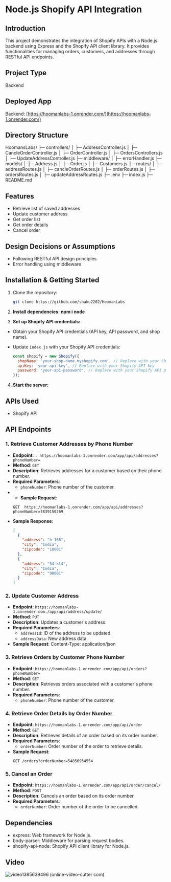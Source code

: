 # Node.js Shopify API Integration

## Introduction
This project demonstrates the integration of Shopify APIs with a Node.js backend using Express and the Shopify API client library. It provides functionalities for managing orders, customers, and addresses through RESTful API endpoints.

## Project Type
Backend

## Deployed App
Backend: [https://hoomanlabs-1.onrender.com/](https://hoomanlabs-1.onrender.com/)

## Directory Structure

HoomansLabs/
├─ controllers/
│  ├─ AddressController.js
│  ├─ CancleOrderController.js
│  ├─ OrderController.js
│  ├─ OrdersControllers.js
│  ├─ UpdateAddressController.js
├─ middleware/
│  ├─ errorHandler.js
├─ models/
│  ├─ Address.js
│  ├─ Order.js
│  ├─ Customers.js
├─ routes/
│  ├─ addressRoutes.js
│  ├─ cancleOrderRoutes.js
│  ├─ orderRoutes.js
│  ├─ ordersRoutes.js
│  ├─ updateAddressRoutes.js
├─ .env
├─ index.js
├─ README.md




## Features
- Retrieve list of saved addresses
- Update customer address
- Get order list
- Get order details
- Cancel order

## Design Decisions or Assumptions
- Following RESTful API design principles
- Error handling using middleware

## Installation & Getting Started
1. Clone the repository:
   ```bash
   git clone https://github.com/shaku2202/HoomanLabs


2. **Install dependencies:  npm i node**


3. **Set up Shopify API credentials:**

- Obtain your Shopify API credentials (API key, API password, and shop name).
- Update `index.js` with your Shopify API credentials:

  ```javascript
  const shopify = new Shopify({
    shopName: 'your-shop-name.myshopify.com', // Replace with your Shopify store name
    apiKey: 'your-api-key', // Replace with your Shopify API key
    password: 'your-api-password', // Replace with your Shopify API password
  });
  ```

4. **Start the server:**



## APIs Used
- Shopify API

## API Endpoints

### 1. Retrieve Customer Addresses by Phone Number

- **Endpoint**: `: https://hoomanlabs-1.onrender.com/app/api/addresses?phoneNumber=`
- **Method**: `GET`
- **Description**: Retrieves addresses for a customer based on their phone number.
- **Required Parameters**:
  - `phoneNumber`: Phone number of the customer.
- - **Sample Request**:
  ```http
  GET  https://hoomanlabs-1.onrender.com/app/api/addresses?phoneNumber=7839150269
  ```
- **Sample Response**:
  ```json
  [
    {
      "address": "h-168",
      "city": "India",
      "zipcode": "10001"
    },
    {
      "address": "54-kl4",
      "city": "India",
      "zipcode": "90001"
    }
  ]
  ```


### 2. Update Customer Address

- **Endpoint**: `https://hoomanlabs-1.onrender.com./app/api/address/update/`
- **Method**: `PUT`
- **Description**: Updates a customer's address.
- **Required Parameters**:
  - `addressId`: ID of the address to be updated.
  - `addressData`: New address data.
- **Sample Request**:
  Content-Type: application/json


### 3. Retrieve Orders by Customer Phone Number

- **Endpoint**: `https://hoomanlabs-1.onrender.com/app/api/orders?phoneNumber=`
- **Method**: `GET`
- **Description**: Retrieves orders associated with a customer's phone number.
- **Required Parameters**:
  - `phoneNumber`: Phone number of the customer.

### 4. Retrieve Order Details by Order Number

- **Endpoint**: `https://hoomanlabs-1.onrender.com/app/api/order`
- **Method**: `GET`
- **Description**: Retrieves details of an order based on its order number.
- **Required Parameters**:
  - `orderNumber`: Order number of the order to retrieve details.
- **Sample Request**:
  ```http
  GET /orders?orderNumber=54856934554
  ```

### 5. Cancel an Order

- **Endpoint**: `https://hoomanlabs-1.onrender.com/app/api/order/cancel/`
- **Method**: `POST`
- **Description**: Cancels an order based on its order number.
- **Required Parameters**:
  - `orderNumber`: Order number of the order to be cancelled.

## Dependencies

- express: Web framework for Node.js.
- body-parser: Middleware for parsing request bodies.
- shopify-api-node: Shopify API client library for Node.js.

## Video


![video1385639496 (online-video-cutter com)](https://github.com/shaku2202/HoomanLabs/assets/147685559/24a7e61d-f790-4ccf-9a9b-9a6fd8af7240)
